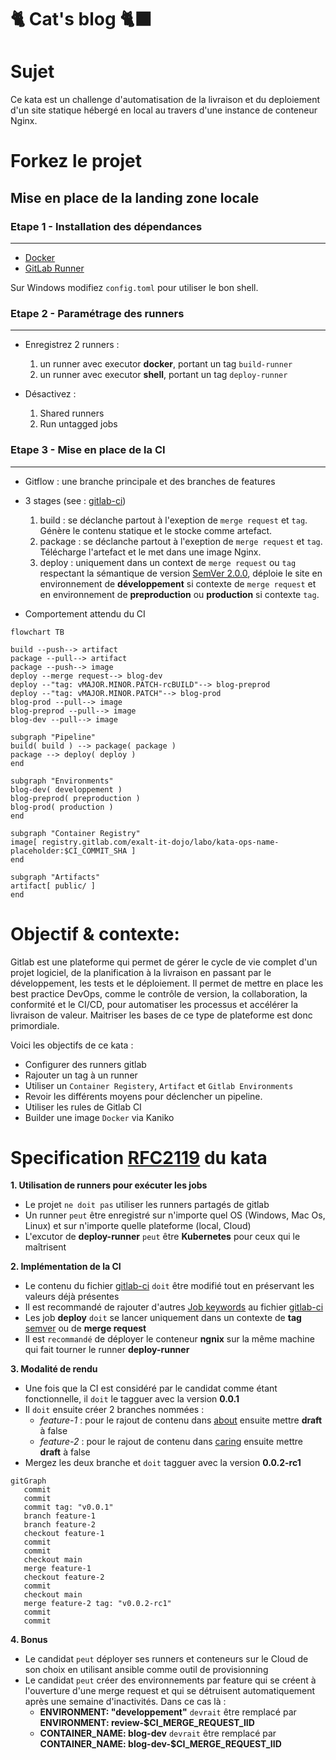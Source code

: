 # 🐈 **Cat's blog** 🐈‍⬛

# Sujet

Ce kata est un challenge d'automatisation de la livraison et du deploiement d'un site statique hébergé en local au travers d'une instance de conteneur Nginx.

# Forkez le projet 

## Mise en place de la landing zone locale
### Etape 1 - Installation des dépendances
___
- [Docker](https://docs.docker.com/get-docker/) 
- [GitLab Runner](https://docs.gitlab.com/runner/install/)

Sur Windows modifiez `config.toml` pour utiliser le bon shell. 

### Etape 2 - Paramétrage des runners
___
- Enregistrez 2 runners : 

    1. un runner avec executor **docker**, portant un tag `build-runner`
    2. un runner avec executor **shell**,  portant un tag `deploy-runner`

- Désactivez :

    1. Shared runners
    2. Run untagged jobs

### Etape 3 - Mise en place de la CI
___
- Gitflow : une branche principale et des branches de features
- 3 stages (see : [gitlab-ci](./.gitlab-ci.yml))

    1. build   : se déclanche partout à l'exeption de `merge request` et `tag`. Génère le contenu statique et le stocke comme artefact. 
    2. package : se déclanche partout à l'exeption de `merge request` et `tag`. Télécharge l'artefact et le met dans une image Nginx.
    3. deploy  : uniquement dans un context de `merge request` ou `tag` respectant la sémantique de version [SemVer 2.0.0](https://semver.org/lang/fr/spec/v2.0.0.html), déploie le site en environnement de **développement** si contexte de `merge request` et en environnement de **preproduction** ou **production** si contexte `tag`.
- Comportement attendu du CI
```mermaid
flowchart TB

build --push--> artifact
package --pull--> artifact
package --push--> image
deploy --merge request--> blog-dev
deploy --"tag: vMAJOR.MINOR.PATCH-rcBUILD"--> blog-preprod
deploy --"tag: vMAJOR.MINOR.PATCH"--> blog-prod
blog-prod --pull--> image
blog-preprod --pull--> image
blog-dev --pull--> image

subgraph "Pipeline"
build( build ) --> package( package )
package --> deploy( deploy )
end

subgraph "Environments"
blog-dev( developpement )
blog-preprod( preproduction )
blog-prod( production )
end

subgraph "Container Registry"
image[ registry.gitlab.com/exalt-it-dojo/labo/kata-ops-name-placeholder:$CI_COMMIT_SHA ]
end

subgraph "Artifacts"
artifact[ public/ ]
end
```

# Objectif & contexte:

Gitlab est une plateforme qui permet de gérer le cycle de vie complet d'un projet logiciel, de la planification à la livraison en passant par le développement, les tests et le déploiement. Il permet de mettre en place les best practice DevOps, comme le contrôle de version, la collaboration, la conformité et le CI/CD, pour automatiser les processus et accélérer la livraison de valeur. Maitriser les bases de ce type de plateforme est donc primordiale.

Voici les objectifs de ce kata : 
- Configurer des runners gitlab
- Rajouter un tag à un runner
- Utiliser un `Container Registery`, `Artifact` et `Gitlab Environments`
- Revoir les différents moyens pour déclencher un pipeline.
- Utiliser les rules de Gitlab CI
- Builder une image `Docker` via Kaniko

# Specification [RFC2119](https://microformats.org/wiki/rfc-2119-fr) du kata

**1. Utilisation de runners pour exécuter les jobs**
 * Le projet `ne doit pas` utiliser les runners partagés de gitlab
 * Un runner `peut` être enregistré sur n'importe quel OS (Windows, Mac Os, Linux) et sur n'importe quelle plateforme (local, Cloud)
 * L'excutor de **deploy-runner** `peut` être **Kubernetes** pour ceux qui le maîtrisent 

**2. Implémentation de la CI**
 * Le contenu du fichier [gitlab-ci](./.gitlab-ci.yml) `doit` être modifié tout en préservant les valeurs déjà présentes
 * Il est recommandé de rajouter d'autres [Job keywords](https://docs.gitlab.com/ee/ci/yaml/#job-keywords) au fichier [gitlab-ci](./.gitlab-ci.yml)
 * Les job **deploy** `doit` se lancer uniquement dans un contexte de **tag** [semver](https://semver.org/lang/fr) ou de **merge request**
 * Il est `recommandé` de déployer le conteneur **ngnix** sur la même machine qui fait tourner le runner **deploy-runner**

**3. Modalité de rendu**
* Une fois que la CI est considéré par le candidat comme étant fonctionnelle, il `doit` le tagguer avec la version **0.0.1**
* Il `doit` ensuite créer 2 branches nommées : 
    - *feature-1* : pour le rajout de contenu dans [about](./content/about/_index.md) ensuite mettre **draft** à false 
    - *feature-2* : pour le rajout de contenu dans [caring](./content/caring/_index.md) ensuite mettre **draft** à false
* Mergez les deux branche et `doit` tagguer avec la version **0.0.2-rc1**
```mermaid
gitGraph
   commit
   commit
   commit tag: "v0.0.1"
   branch feature-1
   branch feature-2
   checkout feature-1
   commit
   commit
   checkout main
   merge feature-1
   checkout feature-2
   commit
   checkout main
   merge feature-2 tag: "v0.0.2-rc1"
   commit
   commit
```

**4. Bonus**
* Le candidat `peut` déployer ses runners et conteneurs sur le Cloud de son choix en utilisant ansible comme outil de provisionning
* Le candidat `peut` créer des environnements par feature qui se créent à l'ouverture d'une merge request et qui se détruisent automatiquement après une semaine d'inactivités. Dans ce cas là :
    - **ENVIRONMENT: "developpement"** `devrait` être remplacé par **ENVIRONMENT: review-$CI_MERGE_REQUEST_IID**
    - **CONTAINER_NAME: blog-dev** `devrait` être remplacé par **CONTAINER_NAME: blog-dev-$CI_MERGE_REQUEST_IID**
